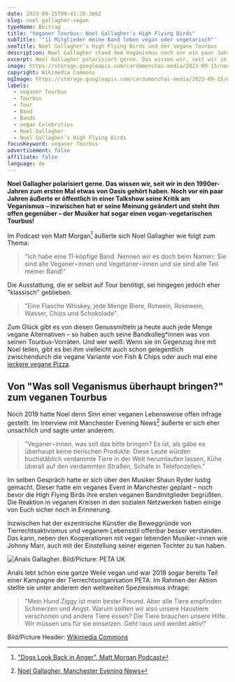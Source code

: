 ```yaml
---
date: 2023-09-15T09:41:28.366Z
slug: noel-gallagher-vegan
typeName: Beitrag
title: "Veganer Tourbus: Noel Gallagher's High Flying Birds"
subTitle: '"11 Mitglieder meine Band leben vegan oder vegetarisch"'
seoTitle: Noel Gallagher's High Flying Birds und der vegane Tourbus
description: Noel Gallagher stand dem Veganismus noch vor ein paar Jahren sehr kritisch gegenüber. Lest jetzt, wie es dazu kam, dass er heute mit seinen High Flying Birds in einem veganen Tourbus unterwegs ist.
excerpt: Noel Gallagher polarisiert gerne. Das wissen wir, seit wir in den 1990er-Jahren zum ersten Mal etwas von Oasis gehört haben. Noch vor ein paar Jahren äußerte er öffentlich in einer Talkshow seine Kritik am Veganismus – inzwischen hat er seine Meinung geändert und steht ihm offen gegenüber – der Musiker hat sogar einen vegan-vegetarischen Tourbus!
image: https://storage.googleapis.com/cardamonchai-media/2023-09-15/noel-gallagher-vegan-jpg-imagine-382828_746245_1024_768/640.webp
copyright: Wikimedia Commons
ogImage: https://storage.googleapis.com/cardamonchai-media/2023-09-15/noel-gallagher-vegan-og-jpeg-imagine-080808_7f6740_1200_628/640.webp
labels:
  - veganer Tourbus
  - Tourbus
  - Tour
  - Band
  - Bands
  - vegan Celebrities
  - Noel Gallagher
  - Noel Gallagher’s High Flying Birds
focusKeyword: veganer Tourbus
advertisement: false
affiliate: false
language: de
---
```


**Noel Gallagher polarisiert gerne. Das wissen wir, seit wir in den 1990er-Jahren zum ersten Mal etwas von Oasis gehört haben. Noch vor ein paar Jahren äußerte er öffentlich in einer Talkshow seine Kritik am Veganismus – inzwischen hat er seine Meinung geändert und steht ihm offen gegenüber – der Musiker hat sogar einen vegan-vegetarischen Tourbus!**

Im Podcast von Matt Morgan[^1] äußerte sich Noel Gallagher wie folgt zum Thema:

> "Ich habe eine 11-köpfige Band. Nennen wir es doch beim Namen: Sie sind alle Veganer⋆innen und Vegetarier⋆innen und sie sind alle Teil meiner Band!"

Die Ausstattung, die er selbst auf Tour benötigt, sei hingegen jedoch eher "klassisch" geblieben:

> "Eine Flasche Whiskey, jede Menge Biere, Rotwein, Roséwein, Wasser, Chips und Schokolade".

Zum Glück gibt es von diesen Genussmitteln ja heute auch jede Menge vegane Alternativen – so haben auch seine Bandkolleg\*innen was von seinen Tourbus-Vorräten. Und wer weiß: Wenn sie im Gegenzug ihre mit Noel teilen, gibt es bei ihm vielleicht auch schon gelegentlich zwischendurch die vegane Variante von Fish & Chips oder auch mal eine [leckere vegane Pizza](https://cardamonchai.amreis.de/2021/05/vegane-salami-pizza/).

## Von "Was soll Veganismus überhaupt bringen?" zum veganen Tourbus

Noch 2019 hatte Noel denn Sinn einer veganen Lebensweise offen infrage gestellt. Im Interview mit Manchester Evening News[^2] äußerte er sich eher unsachlich und sagte unter anderem:

> "Veganer⋆innen, was soll das bitte bringen? Es ist, als gäbe es überhaupt keine tierischen Produkte. Diese Leute würden buchstäblich verdammte Tiere in der Welt herumlaufen lassen, Kühe überall auf den verdammten Straßen, Schafe in Telefonzellen."

Im selben Gespräch hatte er sich über den Musiker Shaun Ryder lustig gemacht. Dieser hatte ein veganes Event in Manchester geplant – noch bevor die High Flying Birds ihre ersten veganen Bandmitglieder begrüßten. Die Reaktion in veganen Kreisen in den sozialen Netzwerken haben einige von Euch sicher noch in Erinnerung.

Inzwischen hat der exzentrische Künstler die Beweggründe von Tierrechtsaktivismus und veganem Lebensstil offenbar besser verstanden. Das kann, neben den Kooperationen mit vegan lebenden Musiker⋆innen wie Johnny Marr, auch mit der Einstellung seiner eigenen Tochter zu tun haben.

![Anaïs Gallagher. Bild/Picture: PETA UK](https://storage.googleapis.com/cardamonchai-media/2023-09-15/anais-gallagher-peta-uk-jpg-imagine-f8f8f8_dbdbdb_1360_901/640.webp 'Anaïs Gallagher. Bild/Picture: PETA UK')

Anaïs lebt schon eine ganze Weile vegan und war 2018 sogar bereits Teil einer Kampagne der Tierrechtsorganisation PETA. Im Rahmen der Aktion stellte sie unter anderem den weltweiten Speziesismus infrage:

> "Mein Hund Ziggy ist mein bester Freund. Aber alle Tiere empfinden Schmerzen und Angst. Warum sollten wir also unsere Haustiere verschonen und andere Tiere essen? Die Tiere brauchen unsere Hilfe. Wir müssen uns für sie einsetzen. Geht raus und werdet aktiv!"

Bild/Picture Header: [Wikimedia Commons](https://commons.wikimedia.org/wiki/File:Noel_Gallagher_%287830406012%29.jpg)

[^1]: ["Dogs Look Back in Anger", Matt Morgan Podcast](https://www.patreon.com/MattMorgan)
[^2]: [Noel Gallagher, Manchester Evening News](https://twitter.com/MENnewsdesk/status/1139963532320002048)
